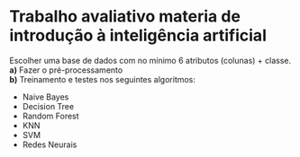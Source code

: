 # Trabalho avaliativo materia de introdução à inteligência artificial
Escolher uma base de dados com no mínimo 6 atributos (colunas) + classe.<br>
<b>a)</b> Fazer o pré-processamento<br>
<b>b)</b> Treinamento e testes nos seguintes algoritmos:<br>
 - Naive Bayes<br>
 - Decision Tree<br>
 - Random Forest<br>
 - KNN<br>
 - SVM<br>
 - Redes Neurais<br>

